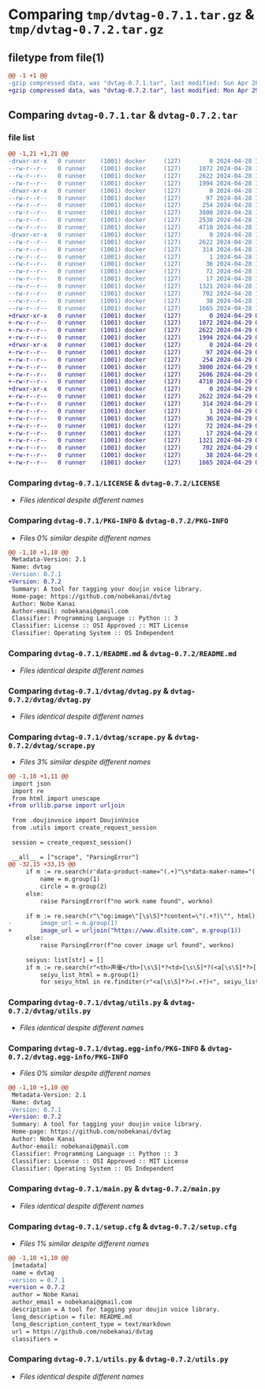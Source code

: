 # Comparing `tmp/dvtag-0.7.1.tar.gz` & `tmp/dvtag-0.7.2.tar.gz`

## filetype from file(1)

```diff
@@ -1 +1 @@
-gzip compressed data, was "dvtag-0.7.1.tar", last modified: Sun Apr 28 15:09:05 2024, max compression
+gzip compressed data, was "dvtag-0.7.2.tar", last modified: Mon Apr 29 01:21:32 2024, max compression
```

## Comparing `dvtag-0.7.1.tar` & `dvtag-0.7.2.tar`

### file list

```diff
@@ -1,21 +1,21 @@
-drwxr-xr-x   0 runner    (1001) docker     (127)        0 2024-04-28 15:09:05.880869 dvtag-0.7.1/
--rw-r--r--   0 runner    (1001) docker     (127)     1072 2024-04-28 15:08:52.000000 dvtag-0.7.1/LICENSE
--rw-r--r--   0 runner    (1001) docker     (127)     2622 2024-04-28 15:09:05.880869 dvtag-0.7.1/PKG-INFO
--rw-r--r--   0 runner    (1001) docker     (127)     1994 2024-04-28 15:08:52.000000 dvtag-0.7.1/README.md
-drwxr-xr-x   0 runner    (1001) docker     (127)        0 2024-04-28 15:09:05.880869 dvtag-0.7.1/dvtag/
--rw-r--r--   0 runner    (1001) docker     (127)       97 2024-04-28 15:08:52.000000 dvtag-0.7.1/dvtag/__init__.py
--rw-r--r--   0 runner    (1001) docker     (127)      254 2024-04-28 15:08:52.000000 dvtag-0.7.1/dvtag/doujinvoice.py
--rw-r--r--   0 runner    (1001) docker     (127)     3800 2024-04-28 15:08:52.000000 dvtag-0.7.1/dvtag/dvtag.py
--rw-r--r--   0 runner    (1001) docker     (127)     2538 2024-04-28 15:08:52.000000 dvtag-0.7.1/dvtag/scrape.py
--rw-r--r--   0 runner    (1001) docker     (127)     4710 2024-04-28 15:08:52.000000 dvtag-0.7.1/dvtag/utils.py
-drwxr-xr-x   0 runner    (1001) docker     (127)        0 2024-04-28 15:09:05.880869 dvtag-0.7.1/dvtag.egg-info/
--rw-r--r--   0 runner    (1001) docker     (127)     2622 2024-04-28 15:09:05.000000 dvtag-0.7.1/dvtag.egg-info/PKG-INFO
--rw-r--r--   0 runner    (1001) docker     (127)      314 2024-04-28 15:09:05.000000 dvtag-0.7.1/dvtag.egg-info/SOURCES.txt
--rw-r--r--   0 runner    (1001) docker     (127)        1 2024-04-28 15:09:05.000000 dvtag-0.7.1/dvtag.egg-info/dependency_links.txt
--rw-r--r--   0 runner    (1001) docker     (127)       36 2024-04-28 15:09:05.000000 dvtag-0.7.1/dvtag.egg-info/entry_points.txt
--rw-r--r--   0 runner    (1001) docker     (127)       72 2024-04-28 15:09:05.000000 dvtag-0.7.1/dvtag.egg-info/requires.txt
--rw-r--r--   0 runner    (1001) docker     (127)       17 2024-04-28 15:09:05.000000 dvtag-0.7.1/dvtag.egg-info/top_level.txt
--rw-r--r--   0 runner    (1001) docker     (127)     1321 2024-04-28 15:08:52.000000 dvtag-0.7.1/main.py
--rw-r--r--   0 runner    (1001) docker     (127)      702 2024-04-28 15:09:05.880869 dvtag-0.7.1/setup.cfg
--rw-r--r--   0 runner    (1001) docker     (127)       38 2024-04-28 15:08:52.000000 dvtag-0.7.1/setup.py
--rw-r--r--   0 runner    (1001) docker     (127)     1665 2024-04-28 15:08:52.000000 dvtag-0.7.1/utils.py
+drwxr-xr-x   0 runner    (1001) docker     (127)        0 2024-04-29 01:21:32.619966 dvtag-0.7.2/
+-rw-r--r--   0 runner    (1001) docker     (127)     1072 2024-04-29 01:21:20.000000 dvtag-0.7.2/LICENSE
+-rw-r--r--   0 runner    (1001) docker     (127)     2622 2024-04-29 01:21:32.619966 dvtag-0.7.2/PKG-INFO
+-rw-r--r--   0 runner    (1001) docker     (127)     1994 2024-04-29 01:21:20.000000 dvtag-0.7.2/README.md
+drwxr-xr-x   0 runner    (1001) docker     (127)        0 2024-04-29 01:21:32.619966 dvtag-0.7.2/dvtag/
+-rw-r--r--   0 runner    (1001) docker     (127)       97 2024-04-29 01:21:20.000000 dvtag-0.7.2/dvtag/__init__.py
+-rw-r--r--   0 runner    (1001) docker     (127)      254 2024-04-29 01:21:20.000000 dvtag-0.7.2/dvtag/doujinvoice.py
+-rw-r--r--   0 runner    (1001) docker     (127)     3800 2024-04-29 01:21:20.000000 dvtag-0.7.2/dvtag/dvtag.py
+-rw-r--r--   0 runner    (1001) docker     (127)     2606 2024-04-29 01:21:20.000000 dvtag-0.7.2/dvtag/scrape.py
+-rw-r--r--   0 runner    (1001) docker     (127)     4710 2024-04-29 01:21:20.000000 dvtag-0.7.2/dvtag/utils.py
+drwxr-xr-x   0 runner    (1001) docker     (127)        0 2024-04-29 01:21:32.619966 dvtag-0.7.2/dvtag.egg-info/
+-rw-r--r--   0 runner    (1001) docker     (127)     2622 2024-04-29 01:21:32.000000 dvtag-0.7.2/dvtag.egg-info/PKG-INFO
+-rw-r--r--   0 runner    (1001) docker     (127)      314 2024-04-29 01:21:32.000000 dvtag-0.7.2/dvtag.egg-info/SOURCES.txt
+-rw-r--r--   0 runner    (1001) docker     (127)        1 2024-04-29 01:21:32.000000 dvtag-0.7.2/dvtag.egg-info/dependency_links.txt
+-rw-r--r--   0 runner    (1001) docker     (127)       36 2024-04-29 01:21:32.000000 dvtag-0.7.2/dvtag.egg-info/entry_points.txt
+-rw-r--r--   0 runner    (1001) docker     (127)       72 2024-04-29 01:21:32.000000 dvtag-0.7.2/dvtag.egg-info/requires.txt
+-rw-r--r--   0 runner    (1001) docker     (127)       17 2024-04-29 01:21:32.000000 dvtag-0.7.2/dvtag.egg-info/top_level.txt
+-rw-r--r--   0 runner    (1001) docker     (127)     1321 2024-04-29 01:21:20.000000 dvtag-0.7.2/main.py
+-rw-r--r--   0 runner    (1001) docker     (127)      702 2024-04-29 01:21:32.623966 dvtag-0.7.2/setup.cfg
+-rw-r--r--   0 runner    (1001) docker     (127)       38 2024-04-29 01:21:20.000000 dvtag-0.7.2/setup.py
+-rw-r--r--   0 runner    (1001) docker     (127)     1665 2024-04-29 01:21:20.000000 dvtag-0.7.2/utils.py
```

### Comparing `dvtag-0.7.1/LICENSE` & `dvtag-0.7.2/LICENSE`

 * *Files identical despite different names*

### Comparing `dvtag-0.7.1/PKG-INFO` & `dvtag-0.7.2/PKG-INFO`

 * *Files 0% similar despite different names*

```diff
@@ -1,10 +1,10 @@
 Metadata-Version: 2.1
 Name: dvtag
-Version: 0.7.1
+Version: 0.7.2
 Summary: A tool for tagging your doujin voice library.
 Home-page: https://github.com/nobekanai/dvtag
 Author: Nobe Kanai
 Author-email: nobekanai@gmail.com
 Classifier: Programming Language :: Python :: 3
 Classifier: License :: OSI Approved :: MIT License
 Classifier: Operating System :: OS Independent
```

### Comparing `dvtag-0.7.1/README.md` & `dvtag-0.7.2/README.md`

 * *Files identical despite different names*

### Comparing `dvtag-0.7.1/dvtag/dvtag.py` & `dvtag-0.7.2/dvtag/dvtag.py`

 * *Files identical despite different names*

### Comparing `dvtag-0.7.1/dvtag/scrape.py` & `dvtag-0.7.2/dvtag/scrape.py`

 * *Files 3% similar despite different names*

```diff
@@ -1,10 +1,11 @@
 import json
 import re
 from html import unescape
+from urllib.parse import urljoin
 
 from .doujinvoice import DoujinVoice
 from .utils import create_request_session
 
 session = create_request_session()
 
 __all__ = ["scrape", "ParsingError"]
@@ -32,15 +33,15 @@
     if m := re.search(r'data-product-name="(.+)"\s*data-maker-name="(.+)"', html):
         name = m.group(1)
         circle = m.group(2)
     else:
         raise ParsingError(f"no work name found", workno)
 
     if m := re.search(r"\"og:image\"[\s\S]*?content=\"(.+?)\"", html):
-        image_url = m.group(1)
+        image_url = urljoin("https://www.dlsite.com", m.group(1))
     else:
         raise ParsingError(f"no cover image url found", workno)
 
     seiyus: list[str] = []
     if m := re.search(r"<th>声優</th>[\s\S]*?<td>[\s\S]*?(<a[\s\S]*?>[\s\S]*?)</td>", html):
         seiyu_list_html = m.group(1)
         for seiyu_html in re.finditer(r"<a[\s\S]*?>(.+?)<", seiyu_list_html):
```

### Comparing `dvtag-0.7.1/dvtag/utils.py` & `dvtag-0.7.2/dvtag/utils.py`

 * *Files identical despite different names*

### Comparing `dvtag-0.7.1/dvtag.egg-info/PKG-INFO` & `dvtag-0.7.2/dvtag.egg-info/PKG-INFO`

 * *Files 0% similar despite different names*

```diff
@@ -1,10 +1,10 @@
 Metadata-Version: 2.1
 Name: dvtag
-Version: 0.7.1
+Version: 0.7.2
 Summary: A tool for tagging your doujin voice library.
 Home-page: https://github.com/nobekanai/dvtag
 Author: Nobe Kanai
 Author-email: nobekanai@gmail.com
 Classifier: Programming Language :: Python :: 3
 Classifier: License :: OSI Approved :: MIT License
 Classifier: Operating System :: OS Independent
```

### Comparing `dvtag-0.7.1/main.py` & `dvtag-0.7.2/main.py`

 * *Files identical despite different names*

### Comparing `dvtag-0.7.1/setup.cfg` & `dvtag-0.7.2/setup.cfg`

 * *Files 1% similar despite different names*

```diff
@@ -1,10 +1,10 @@
 [metadata]
 name = dvtag
-version = 0.7.1
+version = 0.7.2
 author = Nobe Kanai
 author_email = nobekanai@gmail.com
 description = A tool for tagging your doujin voice library.
 long_description = file: README.md
 long_description_content_type = text/markdown
 url = https://github.com/nobekanai/dvtag
 classifiers =
```

### Comparing `dvtag-0.7.1/utils.py` & `dvtag-0.7.2/utils.py`

 * *Files identical despite different names*

